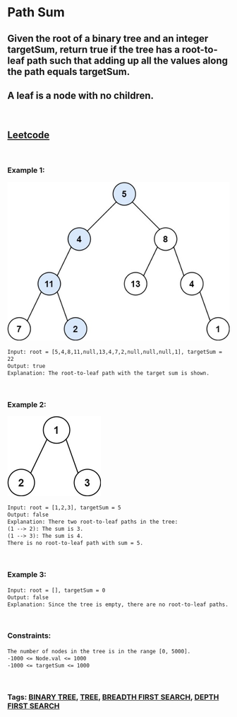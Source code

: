 # Path Sum

## Given the root of a binary tree and an integer targetSum, return true if the tree has a root-to-leaf path such that adding up all the values along the path equals targetSum.

## A leaf is a node with no children.

<br>

## [Leetcode](https://leetcode.com/problems/path-sum/)

<br>

### Example 1:

![ex1](assets/pathsum1.jpeg)
```
Input: root = [5,4,8,11,null,13,4,7,2,null,null,null,1], targetSum = 22
Output: true
Explanation: The root-to-leaf path with the target sum is shown.
```
<br>

### Example 2:

![ex2](assets/pathsum2.jpeg)
```
Input: root = [1,2,3], targetSum = 5
Output: false
Explanation: There two root-to-leaf paths in the tree:
(1 --> 2): The sum is 3.
(1 --> 3): The sum is 4.
There is no root-to-leaf path with sum = 5.
```
<br>

### Example 3:
```
Input: root = [], targetSum = 0
Output: false
Explanation: Since the tree is empty, there are no root-to-leaf paths.
``` 
<br>

### Constraints:
```
The number of nodes in the tree is in the range [0, 5000].
-1000 <= Node.val <= 1000
-1000 <= targetSum <= 1000
```
<br>

### Tags: [BINARY TREE](https://leetcode.com/tag/binary-tree/), [TREE](https://leetcode.com/tag/tree/), [BREADTH FIRST SEARCH](https://leetcode.com/tag/breadth-first-search/), [DEPTH FIRST SEARCH](https://leetcode.com/tag/depth-first-search/)

